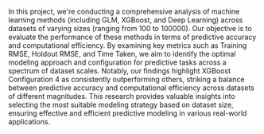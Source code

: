 In this project, we're conducting a comprehensive analysis of machine learning methods (including GLM, XGBoost, and Deep Learning) across datasets of varying sizes (ranging from 100 to 100000). Our objective is to evaluate the performance of these methods in terms of predictive accuracy and computational efficiency. By examining key metrics such as Training RMSE, Holdout RMSE, and Time Taken, we aim to identify the optimal modeling approach and configuration for predictive tasks across a spectrum of dataset scales. Notably, our findings highlight XGBoost Configuration 4 as consistently outperforming others, striking a balance between predictive accuracy and computational efficiency across datasets of different magnitudes. This research provides valuable insights into selecting the most suitable modeling strategy based on dataset size, ensuring effective and efficient predictive modeling in various real-world applications.






